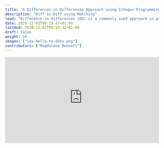 ```yaml
---
title: "A Differences-in-Differences Approach using Integer Programming \U0001f615"
description: "Diff-in-Diff using Matching"
lead: "Difference-in-differences (DD) is a commonly used approach in policy evaluation for identifying the impact of an intervention or treatment. Under a parallel trend assumption, we can recover a causal effect by comparing the difference in outcomes between a treatment and a control group, both before and after an intervention was set in place. However, time-varying confounders often break the identifying assumption, biasing our estimates. In this paper, I identify the different contexts in which matching can help reduce such biases, and show how balancing covariates directly can yield better results for solving these issues and bound causal estimates. I also show how this method can be applied both for panel and repeated cross-sectional data. I illustrate these results with simulations and a case study of the impact of a new voucher scheme on socioeconomic segregation in Chile."
date: 2020-12-02T09:19:42+01:00
lastmod: 2020-12-02T09:19:42+01:00
draft: false
weight: 50
images: ["say-hello-to-doks.png"]
contributors: ["Magdalena Bennett"]
---
```


<style>
.resp-container {
    position: relative;
    overflow: hidden;
    padding-top: 56.25%;
}

.testiframe {
    position: absolute;
    top: 0;
    left: 0;
    width: 100%;
    height: 100%;
    border: 0;
}
</style>

<div class="resp-container">
    <iframe class="testiframe" src="https://maibennettslides.netlify.app/sds_20201016/mbennett_did.html">
      Oops! Your browser doesn't suppor this.
    </iframe>
</div>